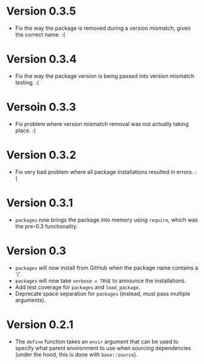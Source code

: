 # Version 0.3.5

  * Fix the way the package is removed during a version mismatch, given the correct name. :(

# Version 0.3.4

  * Fix the way the package version is being passed into version mismatch testing. :(

# Versoin 0.3.3
  
  * Fix problem where version mismatch removal was not actually taking place. :(

# Version 0.3.2

  * Fix very bad problem where all package installations resulted in errors. :(

# Version 0.3.1

  * `packages` now brings the package into memory using `require`, which was the pre-0.3 functionality.

# Version 0.3

  * `packages` will now install from GitHub when the package name contains a '/'.
  * `packages` will now take `verbose = TRUE` to announce the installations.
  * Add test coverage for `packages` and `load_package`.
  * Deprecate space separation for `packages` (instead, must pass multiple arguments).

# Version 0.2.1

 * The `define` function takes an `envir` argument that can be used
   to specify what parent environment to use when sourcing dependencies
   (under the hood, this is done with `base::source`).
